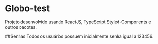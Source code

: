 # Globo-test

Projeto desenvolvido usando ReactJS, TypeScript Styled-Components e outros pacotes.

##Senhas
Todos os usuários possuem inicialmente senha igual a 123456.
